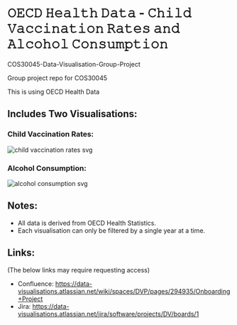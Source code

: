# 𝙾𝙴𝙲𝙳 𝙷𝚎𝚊𝚕𝚝𝚑 𝙳𝚊𝚝𝚊 - 𝙲𝚑𝚒𝚕𝚍 𝚅𝚊𝚌𝚌𝚒𝚗𝚊𝚝𝚒𝚘𝚗 𝚁𝚊𝚝𝚎𝚜 𝚊𝚗𝚍 𝙰𝚕𝚌𝚘𝚑𝚘𝚕 𝙲𝚘𝚗𝚜𝚞𝚖𝚙𝚝𝚒𝚘𝚗


COS30045-Data-Visualisation-Group-Project

Group project repo for COS30045

This is using OECD Health Data
## Includes Two Visualisations:
### Child Vaccination Rates:
![child vaccination rates svg](https://github.com/user-attachments/assets/6b4d5ce2-21a2-4ef5-b685-7f3ab84df913)
### Alcohol Consumption:
![alcohol consumption svg](https://github.com/user-attachments/assets/bd2e1312-3452-4f03-afc4-6e945df24763)
## Notes:
- All data is derived from OECD Health Statistics.
- Each visualisation can only be filtered by a single year at a time.
## Links:
(The below links may require requesting access)
- Confluence: https://data-visualisations.atlassian.net/wiki/spaces/DVP/pages/294935/Onboarding+Project
- Jira: https://data-visualisations.atlassian.net/jira/software/projects/DV/boards/1
